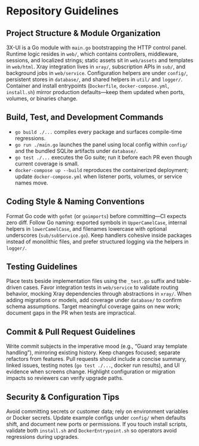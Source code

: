 # Repository Guidelines

## Project Structure & Module Organization
3X-UI is a Go module with `main.go` bootstrapping the HTTP control panel. Runtime logic resides in `web/`, which contains controllers, middleware, sessions, and localized strings; static assets sit in `web/assets` and templates in `web/html`. Xray integration lives in `xray/`, subscription APIs in `sub/`, and background jobs in `web/service`. Configuration helpers are under `config/`, persistent stores in `database/`, and shared helpers in `util/` and `logger/`. Container and install entrypoints (`Dockerfile`, `docker-compose.yml`, `install.sh`) mirror production defaults—keep them updated when ports, volumes, or binaries change.

## Build, Test, and Development Commands
- `go build ./...` compiles every package and surfaces compile-time regressions.
- `go run ./main.go` launches the panel using local config within `config/` and the bundled SQLite artifacts under `database/`.
- `go test ./...` executes the Go suite; run it before each PR even though current coverage is small.
- `docker-compose up --build` reproduces the containerized deployment; update `docker-compose.yml` when listener ports, volumes, or service names move.

## Coding Style & Naming Conventions
Format Go code with `gofmt` (or `goimports`) before committing—CI expects zero diff. Follow Go naming: exported symbols in `UpperCamelCase`, internal helpers in `lowerCamelCase`, and filenames lowercase with optional underscores (`sub/subService.go`). Keep handlers cohesive inside packages instead of monolithic files, and prefer structured logging via the helpers in `logger/`.

## Testing Guidelines
Place tests beside implementation files using the `_test.go` suffix and table-driven cases. Favor integration tests in `web/service` to validate routing behavior, mocking Xray dependencies through abstractions in `xray/`. When adding migrations or models, add coverage under `database/` to confirm schema assumptions. Target meaningful coverage gains on new work; document gaps in the PR when tests are impractical.

## Commit & Pull Request Guidelines
Write commit subjects in the imperative mood (e.g., “Guard xray template handling”), mirroring existing history. Keep changes focused; separate refactors from features. Pull requests should include a concise summary, linked issues, testing notes (`go test ./...`, docker run results), and UI evidence when screens change. Highlight configuration or migration impacts so reviewers can verify upgrade paths.

## Security & Configuration Tips
Avoid committing secrets or customer data; rely on environment variables or Docker secrets. Update example configs under `config/` when defaults shift, and document new ports or permissions. If you touch install scripts, validate both `install.sh` and `DockerEntrypoint.sh` so operators avoid regressions during upgrades.
